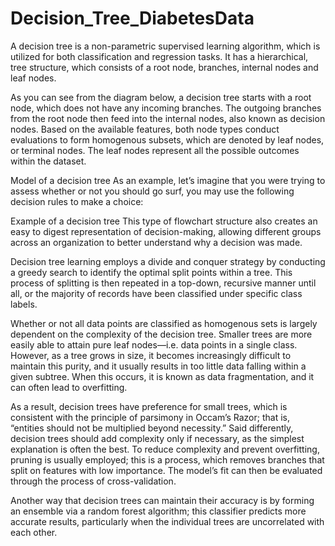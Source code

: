 # Decision_Tree_DiabetesData

A decision tree is a non-parametric supervised learning algorithm, which is utilized for both classification and regression tasks. It has a hierarchical, tree structure, which consists of a root node, branches, internal nodes and leaf nodes.

As you can see from the diagram below, a decision tree starts with a root node, which does not have any incoming branches. The outgoing branches from the root node then feed into the internal nodes, also known as decision nodes. Based on the available features, both node types conduct evaluations to form homogenous subsets, which are denoted by leaf nodes, or terminal nodes. The leaf nodes represent all the possible outcomes within the dataset.

Model of a decision tree
As an example, let’s imagine that you were trying to assess whether or not you should go surf, you may use the following decision rules to make a choice:

Example of a decision tree
This type of flowchart structure also creates an easy to digest representation of decision-making, allowing different groups across an organization to better understand why a decision was made.

Decision tree learning employs a divide and conquer strategy by conducting a greedy search to identify the optimal split points within a tree. This process of splitting is then repeated in a top-down, recursive manner until all, or the majority of records have been classified under specific class labels.

Whether or not all data points are classified as homogenous sets is largely dependent on the complexity of the decision tree. Smaller trees are more easily able to attain pure leaf nodes—i.e. data points in a single class. However, as a tree grows in size, it becomes increasingly difficult to maintain this purity, and it usually results in too little data falling within a given subtree. When this occurs, it is known as data fragmentation, and it can often lead to overfitting.

As a result, decision trees have preference for small trees, which is consistent with the principle of parsimony in Occam’s Razor; that is, “entities should not be multiplied beyond necessity.” Said differently, decision trees should add complexity only if necessary, as the simplest explanation is often the best. To reduce complexity and prevent overfitting, pruning is usually employed; this is a process, which removes branches that split on features with low importance. The model’s fit can then be evaluated through the process of cross-validation.

Another way that decision trees can maintain their accuracy is by forming an ensemble via a random forest algorithm; this classifier predicts more accurate results, particularly when the individual trees are uncorrelated with each other.
